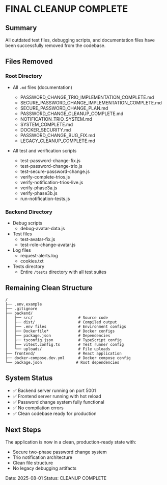 # FINAL CLEANUP COMPLETE

## Summary

All outdated test files, debugging scripts, and documentation files have been successfully removed from the codebase.

## Files Removed

### Root Directory

- All `.md` files (documentation)

  - PASSWORD_CHANGE_TRIO_IMPLEMENTATION_COMPLETE.md
  - SECURE_PASSWORD_CHANGE_IMPLEMENTATION_COMPLETE.md
  - SECURE_PASSWORD_CHANGE_PLAN.md
  - PASSWORD_CHANGE_CLEANUP_COMPLETE.md
  - NOTIFICATION_TRIO_SYSTEM.md
  - SYSTEM_COMPLETE.md
  - DOCKER_SECURITY.md
  - PASSWORD_CHANGE_BUG_FIX.md
  - LEGACY_CLEANUP_COMPLETE.md

- All test and verification scripts
  - test-password-change-fix.js
  - test-password-change-trio.js
  - test-secure-password-change.js
  - verify-complete-trios.js
  - verify-notification-trios-live.js
  - verify-phase3a.js
  - verify-phase3b.js
  - run-notification-tests.js

### Backend Directory

- Debug scripts
  - debug-avatar-data.js
- Test files
  - test-avatar-fix.js
  - test-role-change-avatar.js
- Log files
  - request-alerts.log
  - cookies.txt
- Tests directory
  - Entire `/tests` directory with all test suites

## Remaining Clean Structure

```
/
├── .env.example
├── .gitignore
├── backend/
│   ├── src/                    # Source code
│   ├── dist/                   # Compiled output
│   ├── .env files              # Environment configs
│   ├── Dockerfile*             # Docker configs
│   ├── package.json            # Dependencies
│   ├── tsconfig.json           # TypeScript config
│   ├── vitest.config.ts        # Test runner config
│   └── uploads/                # File uploads
├── frontend/                   # React application
├── docker-compose.dev.yml      # Docker compose config
└── package.json               # Root dependencies
```

## System Status

- ✅ Backend server running on port 5001
- ✅ Frontend server running with hot reload
- ✅ Password change system fully functional
- ✅ No compilation errors
- ✅ Clean codebase ready for production

## Next Steps

The application is now in a clean, production-ready state with:

- Secure two-phase password change system
- Trio notification architecture
- Clean file structure
- No legacy debugging artifacts

Date: 2025-08-01
Status: CLEANUP COMPLETE
